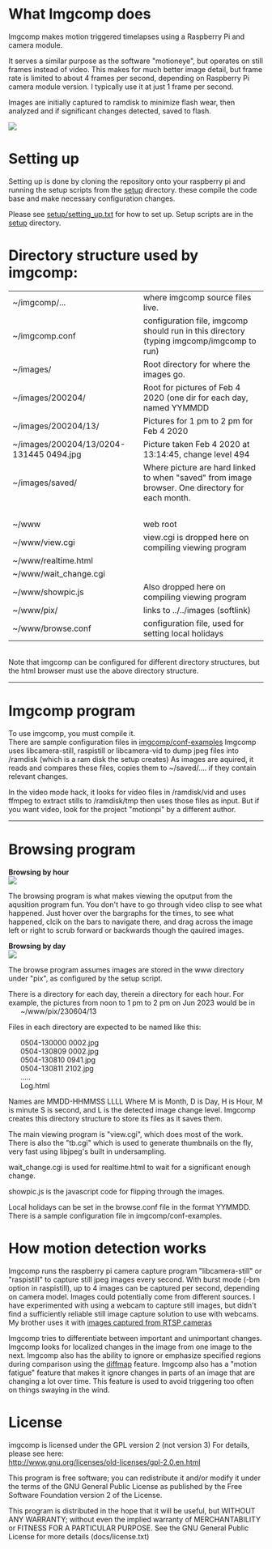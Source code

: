 <html>
<body>
<h1>What Imgcomp does</h1>
Imgcomp makes motion triggered timelapses using a Raspberry Pi and camera module.
<p>
It serves a similar purpose as the software "motioneye", but operates on still frames
instead of video.  This makes for much better image detail, but frame rate is limited
to about 4 frames per second, depending on Raspberry Pi camera module version.
I typically use it at just 1 frame per second.
<p>
Images are initially captured to ramdisk to minimize flash wear, then analyzed and
if significant changes detected, saved to flash.
<p>
<img src="pi_and_cam.jpg">
<h1>Setting up</h1>
Setting up is done by cloning the repository onto your raspberry pi and running
the setup scripts from the <a href="../setup/">setup</a> directory.
these compile the code base and make necessary configuration changes.
<p>
Please see <a href="../setup/setting_up.txt">setup/setting_up.txt</a> for how to set up.
Setup scripts are in the <a href="../setup/">setup</a> directory.

<h1>Directory structure used by imgcomp:</h1>
<table>
<tr><td>~/imgcomp/...           <td>where imgcomp source files live.
<tr><td>~/imgcomp.conf          <td>configuration file, imgcomp should run in this directory
  						        (typing imgcomp/imgcomp to run)
<tr><td>~/images/               <td>Root directory for where the images go.
<tr><td>~/images/200204/        <td>Root for pictures of Feb 4 2020 (one dir for each day,
                                named YYMMDD
<tr><td>~/images/200204/13/     <td>Pictures for 1 pm to 2 pm for Feb 4 2020
<tr><td>~/images/200204/13/0204-131445 0494.jpg&nbsp;
                                <td>Picture taken Feb 4 2020 at 13:14:45, change level 494
<tr><td>~/images/saved/         <td>Where picture are hard linked to when "saved" from image
                                browser.  One directory for each month.
<tr><td>&nbsp;

<tr><td>~/www                   <td>web root
<tr><td>~/www/view.cgi          <td>view.cgi is dropped here on compiling viewing program
<tr><td>~/www/realtime.html
<tr><td>~/www/wait_change.cgi
<tr><td>~/www/showpic.js        <td>Also dropped here on compiling viewing program                        
<tr><td>~/www/pix/              <td>links to ../../images (softlink)
<tr><td>~/www/browse.conf       <td>configuration file, used for setting local holidays
</table>
<br>
Note that imgcomp can be configured for different directory structures,
but the html browser must use the above directory structure.
<hr>
<h1>Imgcomp program</h1>

To use imgcomp, you must compile it.  
There are sample configuration files in <a href="../conf-examples/">imgcomp/conf-examples</a>
Imgcomp uses libcamera-still, raspistill or libcamera-vid to dump jpeg
files into /ramdisk (which is a ram disk the setup creates)
As images are aquired, it reads and compares these files, copies them
to ~/saved/.... if they contain relevant changes.
<p>
In the video mode hack, it looks for video files in /ramdisk/vid and uses
ffmpeg to extract stills to /ramdisk/tmp then uses those files as input.
But if you want video, look for the project "motionpi" by a different author.
<p>

<hr>

<h1>Browsing program</h1>

<b>Browsing by hour</b><br>
<img src="browse_main.jpg"><br>

The browsing program is what makes viewing the oputput from the aqusition
program fun.  You don't have to go through video clisp to see what happened.
Just hover over the bargraphs
for the times, to see what happened, clcik on the bars to navigate there,
and drag across the image left or right to scrub forward or backwards though
the qauired images.
<p>

<b>Browsing by day</b><br>
<img src="browse_day.jpg">
<p>


The browse program assumes images are stored in the www directory under
"pix", as configured by the setup script.
<p>
There is a directory for each day, therein a directory for each hour.
For example, the pictures from noon to 1 pm to 2 pm on Jun 2023 would be in<br>
&nbsp; &nbsp; &nbsp; ~/www/pix/230604/13
<p>
Files in each directory are expected to be named like this:<p>
&nbsp; &nbsp; &nbsp; 0504-130000 0002.jpg<br>
&nbsp; &nbsp; &nbsp; 0504-130809 0002.jpg<br>
&nbsp; &nbsp; &nbsp; 0504-130810 0941.jpg<br>
&nbsp; &nbsp; &nbsp; 0504-130811 2102.jpg<br>
&nbsp; &nbsp; &nbsp; .....<br>
&nbsp; &nbsp; &nbsp; Log.html<br>
<p>
Names are MMDD-HHMMSS LLLL
Where M is Month, D is Day, H is Hour, M is minute S is second, and L is 
the detected image change level.
Imgcomp creates this directory structure to store its files as it saves them.
<p>

The main viewing program is "view.cgi", which does most of the work.
There is also the "tb.cgi" which is used to generate thumbnails on the fly,
very fast using libjpeg's built in undersampling.
<p>
wait_change.cgi is used for realtime.html to wait for a significant enough
change.
<p>
showpic.js is the javascript code for flipping through the images.
<p>
Local holidays can be set in the browse.conf file in the format YYMMDD.
There is a sample configuration file in imgcomp/conf-examples.


<h1>How motion detection works</h1>
Imgcomp runs the raspberry pi camera capture program "libcamera-still" or 
"raspistill" to capture
still jpeg images every second.  With burst mode (-bm option in raspistill),
up to 4 images can be captured per second, depending on camera model.
Images could potentially come from different
sources.  I have experimented with using a webcam to capture still images, but
didn't find a sufficiently reliable still image capture solution to use with webcams.
My brother uses it with <a href="rtsp_cams.html">images captured from RTSP cameras</a>
<p>
Imgcomp tries to differentiate between important and unimportant changes.  Imgcomp
looks for localized changes in the image from one image to the next.  Imgcomp also
has the ability to ignore or emphasize specified regions during comparison
using the <a href="diffmap.html">diffmap</a> feature.
Imgcomp also has a "motion fatigue" feature that makes it ignore changes
in parts of an image that are changing a lot over time.  This feature is used to avoid
triggering too often on things swaying in the wind.




<h1>License</h1>

imgcomp is licensed under the GPL version 2 (not version 3)
For details, please see here:<br>
<a href="http://www.gnu.org/licenses/old-licenses/gpl-2.0.en.html">http://www.gnu.org/licenses/old-licenses/gpl-2.0.en.html</a>
<p>
This program is free software; you can redistribute it and/or
modify it under the terms of the GNU General Public License
as published by the Free Software Foundation version 2
of the License.
<p>
This program is distributed in the hope that it will be useful,
but WITHOUT ANY WARRANTY; without even the implied warranty of
MERCHANTABILITY or FITNESS FOR A PARTICULAR PURPOSE.  See the
GNU General Public License for more details (docs/license.txt)
